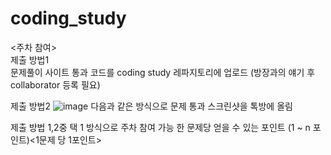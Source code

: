 # coding_study

<주차 참여> <br>
제출 방법1 <br>
 문제풀이 사이트 통과 코드를 coding study 레파지토리에 업로드
 (방장과의 얘기 후 collaborator 등록 필요)

제출 방법2
 ![image](https://github.com/Profrog/coding_study/assets/26535065/c5a6b55a-19f8-4f37-a8d2-e412e6a96f48)
 다음과 같은 방식으로 문제 통과 스크린샷을 톡방에 올림

제출 방법 1,2중 택 1 방식으로 주차 참여 가능
한 문제당 얻을 수 있는 포인트 (1 ~ n 포인트)<1문제 당 1포인트> 

